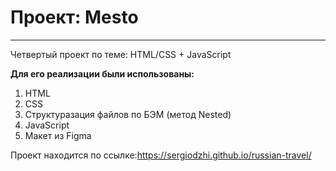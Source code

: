 # Проект: Mesto

---

Четвертый проект по теме: HTML/CSS + JavaScript

**Для его реализации были использованы:**

1. HTML
2. CSS
3. Структуразация файлов по БЭМ (метод Nested)
4. JavaScript
5. Макет из Figma

Проект находится по ссылке:https://sergiodzhi.github.io/russian-travel/
